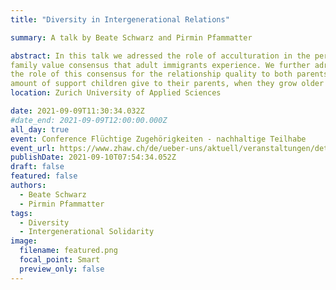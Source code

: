 ```yaml
---
title: "Diversity in Intergenerational Relations"

summary: A talk by Beate Schwarz and Pirmin Pfammatter

abstract: In this talk we adressed the role of acculturation in the perceived
family value consensus that adult immigrants experience. We further adressed 
the role of this consensus for the relationship quality to both parents, and the
amount of support children give to their parents, when they grow older
location: Zurich University of Applied Sciences

date: 2021-09-09T11:30:34.032Z
#date_end: 2021-09-09T12:00:00.000Z
all_day: true
event: Conference Flüchtige Zugehörigkeiten - nachhaltige Teilhabe
event_url: https://www.zhaw.ch/de/ueber-uns/aktuell/veranstaltungen/detailansicht-veranstaltung/event-news/default-ea51a951b5/
publishDate: 2021-09-10T07:54:34.052Z
draft: false
featured: false
authors:
  - Beate Schwarz
  - Pirmin Pfammatter
tags:
  - Diversity
  - Intergenerational Solidarity
image:
  filename: featured.png
  focal_point: Smart
  preview_only: false
---
```

